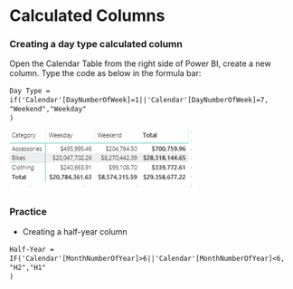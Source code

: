# Calculated Columns

### Creating a day type calculated column

Open the Calendar Table from the right side of Power BI, create a new column. Type the code as below in the formula bar:

```text
Day Type = if('Calendar'[DayNumberOfWeek]=1||'Calendar'[DayNumberOfWeek]=7,
"Weekend","Weekday"
)
```

![](.gitbook/assets/image%20%2875%29.png)

### Practice 

* Creating a half-year column

```text
Half-Year = IF('Calendar'[MonthNumberOfYear]>6||'Calendar'[MonthNumberOfYear]<6,
"H2","H1"
)
```



